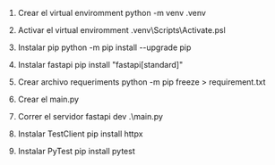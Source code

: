 1. Crear el virtual enviromment
python -m venv .venv

2. Activar el virtual enviromment
.venv\Scripts\Activate.psl

3. Instalar pip
python -m pip install --upgrade pip

4. Instalar fastapi
pip install "fastapi[standard]"

5. Crear archivo requeriments
python -m pip freeze > requirement.txt

6. Crear el main.py

7. Correr el servidor
fastapi dev .\main.py

8. Instalar TestClient
pip install httpx

9. Instalar PyTest
pip install pytest

